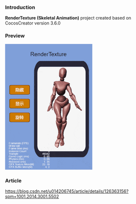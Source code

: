 ### Introduction
**RenderTexture (Skeletal Animation)** project created based on CocosCreator version 3.6.0

### Preview
![image](../../../gif/202201/2022012004.gif)

### Article
https://blog.csdn.net/u014206745/article/details/126363156?spm=1001.2014.3001.5502